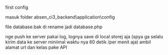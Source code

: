 first config 

masuk folder absen_ci3_backend\application\config

file database.bak di rename jadi database.php

nge push ke server pakai log, lognya save di local storej aja 
(spya ga selalu kirim data ke server miniimal waktu nya 60 detik  /per menit aja)
ambil alamat url dan kelas pake API 